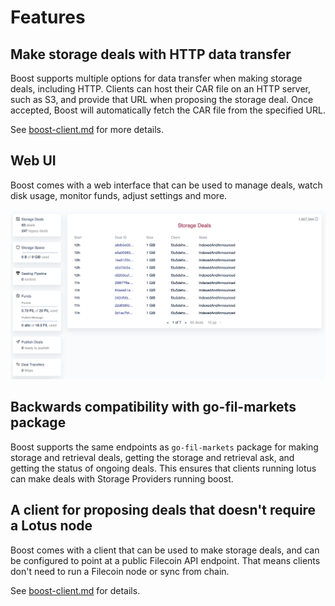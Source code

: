 # Features

## Make storage deals with HTTP data transfer

Boost supports multiple options for data transfer when making storage deals, including HTTP. Clients can host their CAR file on an HTTP server, such as S3, and provide that URL when proposing the storage deal. Once accepted, Boost will automatically fetch the CAR file from the specified URL.

See [boost-client.md](getting-started/boost-client.md "mention") for more details.

## Web UI

Boost comes with a web interface that can be used to manage deals, watch disk usage, monitor funds, adjust settings and more.

![Boost Web UI](<.gitbook/assets/Screen Shot 2022-03-23 at 10.12.26 AM.png>)

## Backwards compatibility with go-fil-markets package

Boost supports the same endpoints as `go-fil-markets` package for making storage and retrieval deals, getting the storage and retrieval ask, and getting the status of ongoing deals. This ensures that clients running lotus can make deals with Storage Providers running boost.

## A client for proposing deals that doesn't require a Lotus node

Boost comes with a client that can be used to make storage deals, and can be configured to point at a public Filecoin API endpoint. That means clients don't need to run a Filecoin node or sync from chain.

See [boost-client.md](getting-started/boost-client.md "mention") for details.
